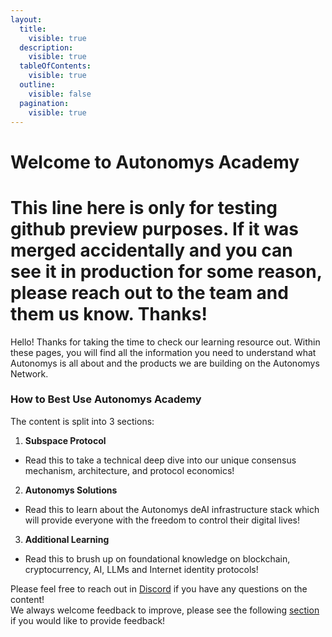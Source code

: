 ```yaml
---
layout:
  title:
    visible: true
  description:
    visible: true
  tableOfContents:
    visible: true
  outline:
    visible: false
  pagination:
    visible: true
---
```


# Welcome to Autonomys Academy
# This line here is only for testing github preview purposes. If it was merged accidentally and you can see it in production for some reason, please reach out to the team and them us know. Thanks!

Hello! Thanks for taking the time to check our learning resource out. Within these pages, you will find all the information you need to understand what Autonomys is all about and the products we are building on the Autonomys Network.


### How to Best Use Autonomys Academy

The content is split into 3 sections:

1. **Subspace Protocol**&#x20;

* Read this to take a technical deep dive into our unique consensus mechanism, architecture, and protocol economics!

2. **Autonomys Solutions**&#x20;

* Read this to learn about the Autonomys deAI infrastructure stack which will provide everyone with the freedom to control their digital lives!

3. **Additional Learning**&#x20;

* Read this to brush up on foundational knowledge on blockchain, cryptocurrency, AI, LLMs and Internet identity protocols!

Please feel free to reach out in [Discord](https://discord.com/invite/subspace-network) if you have any questions on the content! \
We always welcome feedback to improve, please see the following [section](broken-reference) if you would like to provide feedback!


